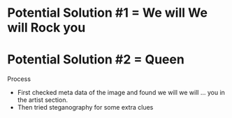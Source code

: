 # Potential Solution #1 = We will We will Rock you
# Potential Solution #2 = Queen 

Process
- First checked meta data of the image and found we will we will ... you in the artist section.
- Then tried steganography for some extra clues